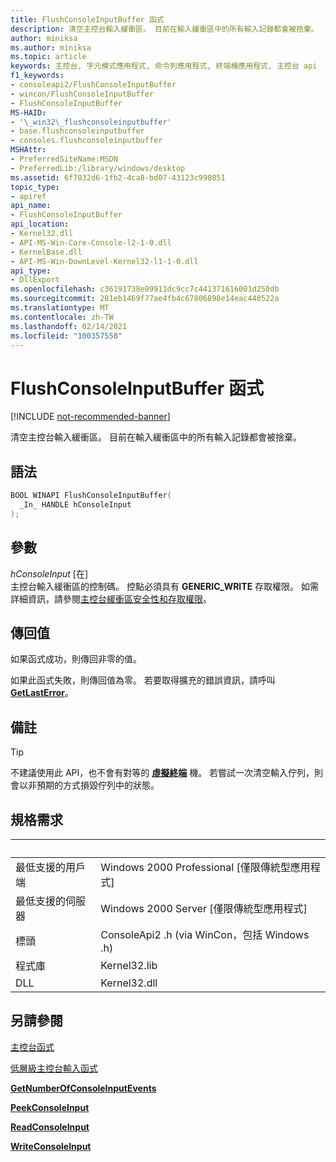 ```yaml
---
title: FlushConsoleInputBuffer 函式
description: 清空主控台輸入緩衝區。 目前在輸入緩衝區中的所有輸入記錄都會被捨棄。
author: miniksa
ms.author: miniksa
ms.topic: article
keywords: 主控台, 字元模式應用程式, 命令列應用程式, 終端機應用程式, 主控台 api
f1_keywords:
- consoleapi2/FlushConsoleInputBuffer
- wincon/FlushConsoleInputBuffer
- FlushConsoleInputBuffer
MS-HAID:
- '\_win32\_flushconsoleinputbuffer'
- base.flushconsoleinputbuffer
- consoles.flushconsoleinputbuffer
MSHAttr:
- PreferredSiteName:MSDN
- PreferredLib:/library/windows/desktop
ms.assetid: 6f7832d6-1fb2-4ca8-bd07-43123c990851
topic_type:
- apiref
api_name:
- FlushConsoleInputBuffer
api_location:
- Kernel32.dll
- API-MS-Win-Core-Console-l2-1-0.dll
- KernelBase.dll
- API-MS-Win-DownLevel-Kernel32-l1-1-0.dll
api_type:
- DllExport
ms.openlocfilehash: c36191738e09911dc9cc7c441371616001d250db
ms.sourcegitcommit: 281eb1469f77ae4fb4c67806898e14eac440522a
ms.translationtype: MT
ms.contentlocale: zh-TW
ms.lasthandoff: 02/14/2021
ms.locfileid: "100357558"
---
```

# <a name="flushconsoleinputbuffer-function"></a>FlushConsoleInputBuffer 函式

[!INCLUDE [not-recommended-banner](./includes/not-recommended-banner.md)]

清空主控台輸入緩衝區。 目前在輸入緩衝區中的所有輸入記錄都會被捨棄。

## <a name="syntax"></a>語法

```C
BOOL WINAPI FlushConsoleInputBuffer(
  _In_ HANDLE hConsoleInput
);
```

## <a name="parameters"></a>參數

*hConsoleInput* \[在\]  
主控台輸入緩衝區的控制碼。 控點必須具有 **GENERIC\_WRITE** 存取權限。 如需詳細資訊，請參閱[主控台緩衝區安全性和存取權限](console-buffer-security-and-access-rights.md)。

## <a name="return-value"></a>傳回值

如果函式成功，則傳回非零的值。

如果此函式失敗，則傳回值為零。 若要取得擴充的錯誤資訊，請呼叫 [**GetLastError**](/windows/win32/api/errhandlingapi/nf-errhandlingapi-getlasterror)。

## <a name="remarks"></a>備註

> [!TIP]
> 不建議使用此 API，也不會有對等的 **[虛擬終端](console-virtual-terminal-sequences.md)** 機。 若嘗試一次清空輸入佇列，則會以非預期的方式損毀佇列中的狀態。

## <a name="requirements"></a>規格需求

| &nbsp; | &nbsp; |
|-|-|
| 最低支援的用戶端 | Windows 2000 Professional \[僅限傳統型應用程式\] |
| 最低支援的伺服器 | Windows 2000 Server \[僅限傳統型應用程式\] |
| 標頭 | ConsoleApi2 .h (via WinCon，包括 Windows .h)  |
| 程式庫 | Kernel32.lib |
| DLL | Kernel32.dll |

## <a name="see-also"></a>另請參閱

[主控台函式](console-functions.md)

[低層級主控台輸入函式](low-level-console-input-functions.md)

[**GetNumberOfConsoleInputEvents**](getnumberofconsoleinputevents.md)

[**PeekConsoleInput**](peekconsoleinput.md)

[**ReadConsoleInput**](readconsoleinput.md)

[**WriteConsoleInput**](writeconsoleinput.md)